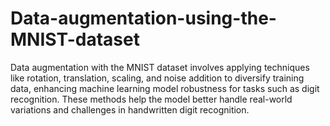 # Data-augmentation-using-the-MNIST-dataset
Data augmentation with the MNIST dataset involves applying techniques like rotation, translation, scaling, and noise addition to diversify training data, enhancing machine learning model robustness for tasks such as digit recognition. These methods help the model better handle real-world variations and challenges in handwritten digit recognition.

